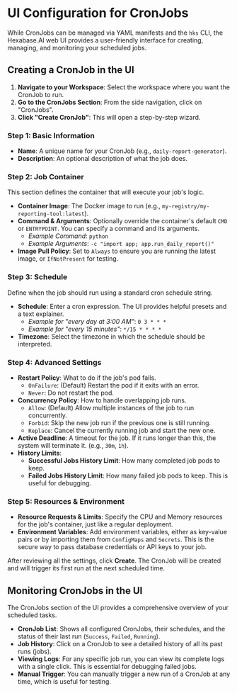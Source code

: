 # UI Configuration for CronJobs

While CronJobs can be managed via YAML manifests and the `hks` CLI, the Hexabase.AI web UI provides a user-friendly interface for creating, managing, and monitoring your scheduled jobs.

## Creating a CronJob in the UI

1.  **Navigate to your Workspace**: Select the workspace where you want the CronJob to run.
2.  **Go to the CronJobs Section**: From the side navigation, click on "CronJobs".
3.  **Click "Create CronJob"**: This will open a step-by-step wizard.

### Step 1: Basic Information

- **Name**: A unique name for your CronJob (e.g., `daily-report-generator`).
- **Description**: An optional description of what the job does.

### Step 2: Job Container

This section defines the container that will execute your job's logic.

- **Container Image**: The Docker image to run (e.g., `my-registry/my-reporting-tool:latest`).
- **Command & Arguments**: Optionally override the container's default `CMD` or `ENTRYPOINT`. You can specify a command and its arguments.
  - _Example Command_: `python`
  - _Example Arguments_: `-c "import app; app.run_daily_report()"`
- **Image Pull Policy**: Set to `Always` to ensure you are running the latest image, or `IfNotPresent` for testing.

### Step 3: Schedule

Define when the job should run using a standard cron schedule string.

- **Schedule**: Enter a cron expression. The UI provides helpful presets and a text explainer.
  - _Example for "every day at 3:00 AM"_: `0 3 * * *`
  - _Example for "every 15 minutes"_: `*/15 * * * *`
- **Timezone**: Select the timezone in which the schedule should be interpreted.

### Step 4: Advanced Settings

- **Restart Policy**: What to do if the job's pod fails.
  - `OnFailure`: (Default) Restart the pod if it exits with an error.
  - `Never`: Do not restart the pod.
- **Concurrency Policy**: How to handle overlapping job runs.
  - `Allow`: (Default) Allow multiple instances of the job to run concurrently.
  - `Forbid`: Skip the new job run if the previous one is still running.
  - `Replace`: Cancel the currently running job and start the new one.
- **Active Deadline**: A timeout for the job. If it runs longer than this, the system will terminate it. (e.g., `30m`, `1h`).
- **History Limits**:
  - **Successful Jobs History Limit**: How many completed job pods to keep.
  - **Failed Jobs History Limit**: How many failed job pods to keep. This is useful for debugging.

### Step 5: Resources & Environment

- **Resource Requests & Limits**: Specify the CPU and Memory resources for the job's container, just like a regular deployment.
- **Environment Variables**: Add environment variables, either as key-value pairs or by importing them from `ConfigMaps` and `Secrets`. This is the secure way to pass database credentials or API keys to your job.

After reviewing all the settings, click **Create**. The CronJob will be created and will trigger its first run at the next scheduled time.

## Monitoring CronJobs in the UI

The CronJobs section of the UI provides a comprehensive overview of your scheduled tasks.

- **CronJob List**: Shows all configured CronJobs, their schedules, and the status of their last run (`Success`, `Failed`, `Running`).
- **Job History**: Click on a CronJob to see a detailed history of all its past runs (jobs).
- **Viewing Logs**: For any specific job run, you can view its complete logs with a single click. This is essential for debugging failed jobs.
- **Manual Trigger**: You can manually trigger a new run of a CronJob at any time, which is useful for testing.
